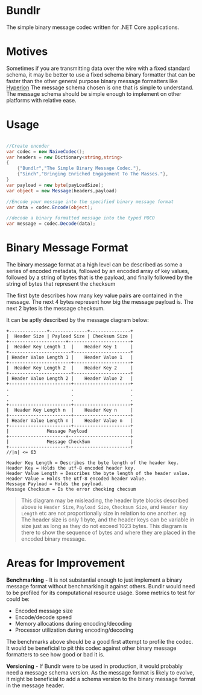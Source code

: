 # Bundlr

The simple binary message codec written for .NET Core applications.

# Motives
Sometimes if you are transmitting data over the wire with a fixed standard schema, it may be better to use a fixed schema binary formatter that can be faster than the other general purpose binary message formatters like [Hyperion](https://github.com/akkadotnet/Hyperion)
The message schema chosen is one that is simple to understand. The message schema should be simple enough to implement on other platforms with relative ease.

# Usage

```csharp

//Create encoder
var codec = new NaiveCodec();
var headers = new Dictionary<string,string>
{
    {"Bundlr","The Simple Binary Message Codec."},
    {"Sinch","Bringing Enriched Engagement To The Masses."},
}
var payload = new byte[payLoadSize];
var object = new Message(headers,payload)

//Encode your message into the specified binary message format
var data = codec.Encode(object);

//decode a binary formatted message into the typed POCO
var message = codec.Decode(data);
```

# Binary Message Format
The binary message format at a high level can be described as some a series of encoded metadata, followed by an encoded array of key values, followed by a string of bytes that is the payload, and finally followed by the string of bytes that represent the checksum

The first byte describes how many key value pairs are contained in the message. The next 4 bytes represent how big the message payload is. The next 2 bytes is the message checksum.

It can be aptly described by the message diagram below:
```
+--------------+--------------+---------------+
|  Header Size | Payload Size | Checksum Size |
+---------------------+-----------------------+
|  Header Key Length 1  |    Header Key 1     |
+-----------------------+---------------------+
| Header Value Length 1 |    Header Value 1   |
+-----------------------+---------------------+
|  Header Key Length 2  |    Header Key 2     |
+-----------------------+---------------------+
| Header Value Length 2 |    Header Value 2   |
+-----------------------+---------------------+
.                       .                     .
.                       .                     .
.                       .                     .
+-----------------------+---------------------+
|  Header Key Length n  |    Header Key n     |
+-----------------------+---------------------+
| Header Value Length n |    Header Value n   |
+-----------------------+---------------------+
|              Message Payload                |
+---------------------+-----------------------+
|              Message CheckSum               |
+---------------------+-----------------------+
//|n| <= 63

Header Key Length = Describes the byte length of the header key.
Header Key = Holds the utf-8 encoded header key.
Header Value Length = Describes the byte length of the header value.
Header Value = Holds the utf-8 encoded header value.
Message Payload = Holds the payload.
Message Checksum = Is the error checking checsum

```
> This diagram may be misleading, the header byte blocks described above ie `Header Size`, `Payload Size`, `Checksum Size`, and `Header Key Length` etc are not proportionally size in relation to one another. eg The header size is only 1 byte, and the header keys can be variable in size just as long as they do not exceed 1023 bytes. This diagram is there to show the sequence of bytes and where they are placed in the encoded binary message.

# Areas for Improvement
**Benchmarking** - It is not substantial enough to just implement a binary message format without benchmarking it against others. Bundlr would need to be profiled for its computational resource usage. Some metrics to test for could be:

* Encoded message size
* Encode/decode speed
* Memory allocations during encoding/decoding
* Processor utilization during encoding/decoding

The benchmarks above should be a good first attempt to profile the codec. It would be beneficial to pit this codec against other binary message formatters to see how good or bad it is.

**Versioning** - If Bundlr were to be used in production, it would probably need a message schema version. As the message format is likely to evolve, it might be beneficial to add a schema version to the binary message format in the message header.


